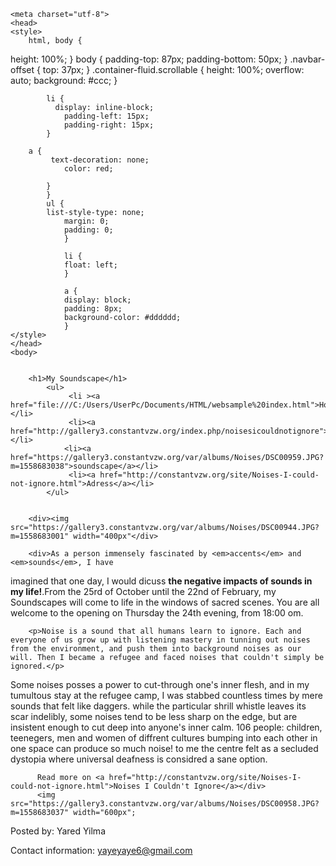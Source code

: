 
<html>
	<title>My Soundscape</title>

	<meta charset="utf-8">
	<head>
	<style>
		html, body {
  height: 100%;
}
body {
  padding-top: 87px; 
  padding-bottom: 50px; 
}
.navbar-offset {
    top: 37px; 
}
.container-fluid.scrollable {
  height: 100%; 
  overflow: auto; 
  background: #ccc;
}

			li {
  			  display: inline-block;
    			padding-left: 15px;
    			padding-right: 15px;
			}  

		a {
   			 text-decoration: none;
    			color: red;

			}
			} 
			ul {
  			list-style-type: none;
 				margin: 0;
  				padding: 0;
				}
				
				li {
  				float: left;
				}

				a {
  				display: block;
  				padding: 8px;
 				background-color: #dddddd;
				}
	</style>
	</head>
	<body>


		<h1>My Soundscape</h1>
			<ul>
 				 <li ><a href="file:///C:/Users/UserPc/Documents/HTML/websample%20index.html">Home</a></li>
 				 <li><a href="http://gallery3.constantvzw.org/index.php/noisesicouldnotignore">Exhibition</a></li>
  				<li><a href="https://gallery3.constantvzw.org/var/albums/Noises/DSC00959.JPG?m=1558683038">soundscape</a></li>
 				 <li><a href="http://constantvzw.org/site/Noises-I-could-not-ignore.html">Adress</a></li>
			</ul>


		<div><img src="https://gallery3.constantvzw.org/var/albums/Noises/DSC00944.JPG?m=1558683001" width="400px"</div>

		<div>As a person immensely fascinated by <em>accents</em> and <em>sounds</em>, I have 

imagined that one day, I would dicuss <strong>the negative impacts of sounds in my life!</strong>.From the 25rd of October until the 22nd of February, my Soundscapes will come to life in the windows of sacred scenes. You are all welcome to the opening on Thursday the 24th evening, from 18:00 om.


		<p>Noise is a sound that all humans learn to ignore. Each and everyone of us grow up with listening mastery in tunning out noises from the environment, and push them into background noises as our will. Then I became a refugee and faced noises that couldn't simply be ignored.</p>

<p>Some noises posses a power to cut-through one's inner flesh, and in my tumultous stay at the refugee camp, I was stabbed countless times by mere sounds that felt like daggers. while the particular shrill whistle leaves its scar indelibly, some noises tend to be less sharp on the edge, but are insistent enough to cut deep into anyone's inner calm. 106
 people: children, teenegers, men and women of diffrent cultures bumping into each other in one space can produce so much noise! to me the centre felt as a secluded dystopia where universal deafness is considred a sane option.</p>

		  Read more on <a href="http://constantvzw.org/site/Noises-I-could-not-ignore.html">Noises I Couldn't Ignore</a></div>
		  <img src="https://gallery3.constantvzw.org/var/albums/Noises/DSC00958.JPG?m=1558683037" width="600px";


<footer>
  <p>Posted by: Yared Yilma</p>
  <p>Contact information: <a href="http://constantvzw.org/site/Noises-I-could-not-ignore.htm">
  yayeyaye6@gmail.com</a></p>
</footer>
	</body>
</html>
